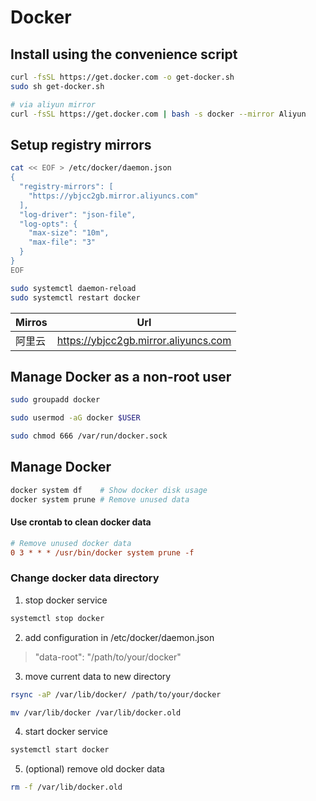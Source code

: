 # Docker

## Install using the convenience script

```sh
curl -fsSL https://get.docker.com -o get-docker.sh
sudo sh get-docker.sh

# via aliyun mirror
curl -fsSL https://get.docker.com | bash -s docker --mirror Aliyun
```

## Setup registry mirrors

```sh
cat << EOF > /etc/docker/daemon.json
{
  "registry-mirrors": [
    "https://ybjcc2gb.mirror.aliyuncs.com"
  ],
  "log-driver": "json-file",
  "log-opts": {
    "max-size": "10m",
    "max-file": "3"
  }
}
EOF

sudo systemctl daemon-reload
sudo systemctl restart docker
```

| Mirros  | Url                                     |
| -------- | -------------------------------------- |
| 阿里云    | https://ybjcc2gb.mirror.aliyuncs.com   |

## Manage Docker as a non-root user

```sh
sudo groupadd docker

sudo usermod -aG docker $USER

sudo chmod 666 /var/run/docker.sock
```

## Manage Docker

```sh
docker system df	# Show docker disk usage
docker system prune	# Remove unused data
```

#### Use crontab to clean docker data
```ini
# Remove unused docker data
0 3 * * * /usr/bin/docker system prune -f
```

### Change docker data directory

1. stop docker service

```sh
systemctl stop docker
```

2. add configuration in /etc/docker/daemon.json
 
>   "data-root": "/path/to/your/docker" 

3. move current data to new directory

```sh
rsync -aP /var/lib/docker/ /path/to/your/docker

mv /var/lib/docker /var/lib/docker.old
```

4. start docker service 

```sh
systemctl start docker
```

5. (optional) remove old docker data

```sh
rm -f /var/lib/docker.old
```
